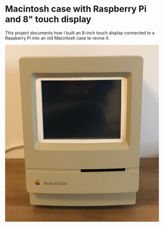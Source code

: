 # Macintosh case with Raspberry Pi and 8" touch display

This project documents how I built an 8-inch touch display connected to a Raspberry Pi into an old Macintosh case to revive it.

![Macintosh image](images/macintosh_main.jpeg)

